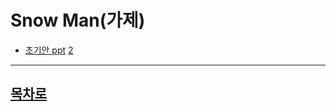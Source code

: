 Snow Man(가제)
=======================
* [초기안 ppt](https://github.com/isp829/2021HAEDAL_IDEATON_SSS/blob/master/0502%20%EC%88%98%EC%A0%95.pptx
)
[2](https://github.com/isp829/2021HAEDAL_IDEATON_SSS/blob/master/0502%20%EC%88%98%EC%A0%95/%EC%8A%AC%EB%9D%BC%EC%9D%B4%EB%93%9C2.PNG)





------------------------------------  
[목차로](https://github.com/isp829/2021HAEDAL_IDEATON_SSS/blob/master/README.md)  
-----------------------------
    
